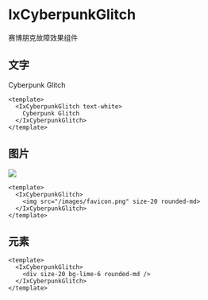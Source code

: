 # IxCyberpunkGlitch

赛博朋克故障效果组件

## 文字

<div p-4 rounded-md bg-slate-950>
  <IxCyberpunkGlitch text-white>Cyberpunk Glitch</IxCyberpunkGlitch>
</div>

```vue
<template>
  <IxCyberpunkGlitch text-white>
    Cyberpunk Glitch
  </IxCyberpunkGlitch>
</template>
```

## 图片

<div>
  <IxCyberpunkGlitch>
    <img src="/images/favicon.png" size-20 rounded-md />
  </IxCyberpunkGlitch>
</div>

```vue
<template>
  <IxCyberpunkGlitch>
    <img src="/images/favicon.png" size-20 rounded-md>
  </IxCyberpunkGlitch>
</template>
```

## 元素

<div>
  <IxCyberpunkGlitch>
    <div size-20 bg-lime-6 rounded-md />
  </IxCyberpunkGlitch>
</div>

```vue
<template>
  <IxCyberpunkGlitch>
    <div size-20 bg-lime-6 rounded-md />
  </IxCyberpunkGlitch>
</template>
```
